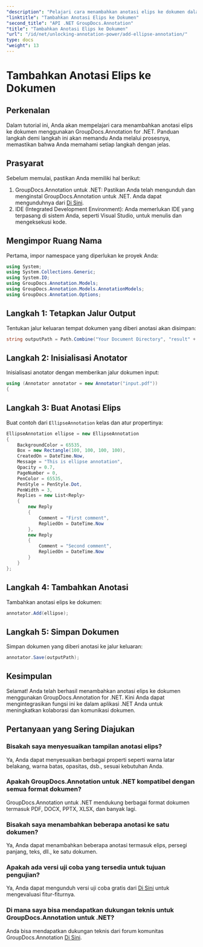 ```yaml
---
"description": "Pelajari cara menambahkan anotasi elips ke dokumen dalam .NET menggunakan GroupDocs.Annotation. Tingkatkan kolaborasi dan komunikasi dengan mudah."
"linktitle": "Tambahkan Anotasi Elips ke Dokumen"
"second_title": "API .NET GroupDocs.Annotation"
"title": "Tambahkan Anotasi Elips ke Dokumen"
"url": "/id/net/unlocking-annotation-power/add-ellipse-annotation/"
type: docs
"weight": 13
---
```


# Tambahkan Anotasi Elips ke Dokumen

## Perkenalan
Dalam tutorial ini, Anda akan mempelajari cara menambahkan anotasi elips ke dokumen menggunakan GroupDocs.Annotation for .NET. Panduan langkah demi langkah ini akan memandu Anda melalui prosesnya, memastikan bahwa Anda memahami setiap langkah dengan jelas.
## Prasyarat
Sebelum memulai, pastikan Anda memiliki hal berikut:
1. GroupDocs.Annotation untuk .NET: Pastikan Anda telah mengunduh dan menginstal GroupDocs.Annotation untuk .NET. Anda dapat mengunduhnya dari [Di Sini](https://releases.groupdocs.com/annotation/net/).
2. IDE (Integrated Development Environment): Anda memerlukan IDE yang terpasang di sistem Anda, seperti Visual Studio, untuk menulis dan mengeksekusi kode.

## Mengimpor Ruang Nama
Pertama, impor namespace yang diperlukan ke proyek Anda:
```csharp
using System;
using System.Collections.Generic;
using System.IO;
using GroupDocs.Annotation.Models;
using GroupDocs.Annotation.Models.AnnotationModels;
using GroupDocs.Annotation.Options;
```
## Langkah 1: Tetapkan Jalur Output
Tentukan jalur keluaran tempat dokumen yang diberi anotasi akan disimpan:
```csharp
string outputPath = Path.Combine("Your Document Directory", "result" + Path.GetExtension("input.pdf"));
```
## Langkah 2: Inisialisasi Anotator
Inisialisasi anotator dengan memberikan jalur dokumen input:
```csharp
using (Annotator annotator = new Annotator("input.pdf"))
{
```
## Langkah 3: Buat Anotasi Elips
Buat contoh dari `EllipseAnnotation` kelas dan atur propertinya:
```csharp
EllipseAnnotation ellipse = new EllipseAnnotation
{
    BackgroundColor = 65535,
    Box = new Rectangle(100, 100, 100, 100),
    CreatedOn = DateTime.Now,
    Message = "This is ellipse annotation",
    Opacity = 0.7,
    PageNumber = 0,
    PenColor = 65535,
    PenStyle = PenStyle.Dot,
    PenWidth = 3,
    Replies = new List<Reply>
    {
        new Reply
        {
            Comment = "First comment",
            RepliedOn = DateTime.Now
        },
        new Reply
        {
            Comment = "Second comment",
            RepliedOn = DateTime.Now
        }
    }
};
```
## Langkah 4: Tambahkan Anotasi
Tambahkan anotasi elips ke dokumen:
```csharp
annotator.Add(ellipse);
```
## Langkah 5: Simpan Dokumen
Simpan dokumen yang diberi anotasi ke jalur keluaran:
```csharp
annotator.Save(outputPath);
```

## Kesimpulan
Selamat! Anda telah berhasil menambahkan anotasi elips ke dokumen menggunakan GroupDocs.Annotation for .NET. Kini Anda dapat mengintegrasikan fungsi ini ke dalam aplikasi .NET Anda untuk meningkatkan kolaborasi dan komunikasi dokumen.
## Pertanyaan yang Sering Diajukan
### Bisakah saya menyesuaikan tampilan anotasi elips?
Ya, Anda dapat menyesuaikan berbagai properti seperti warna latar belakang, warna batas, opasitas, dsb., sesuai kebutuhan Anda.
### Apakah GroupDocs.Annotation untuk .NET kompatibel dengan semua format dokumen?
GroupDocs.Annotation untuk .NET mendukung berbagai format dokumen termasuk PDF, DOCX, PPTX, XLSX, dan banyak lagi.
### Bisakah saya menambahkan beberapa anotasi ke satu dokumen?
Ya, Anda dapat menambahkan beberapa anotasi termasuk elips, persegi panjang, teks, dll., ke satu dokumen.
### Apakah ada versi uji coba yang tersedia untuk tujuan pengujian?
Ya, Anda dapat mengunduh versi uji coba gratis dari [Di Sini](https://releases.groupdocs.com/) untuk mengevaluasi fitur-fiturnya.
### Di mana saya bisa mendapatkan dukungan teknis untuk GroupDocs.Annotation untuk .NET?
Anda bisa mendapatkan dukungan teknis dari forum komunitas GroupDocs.Annotation [Di Sini](https://forum.groupdocs.com/c/annotation/10).